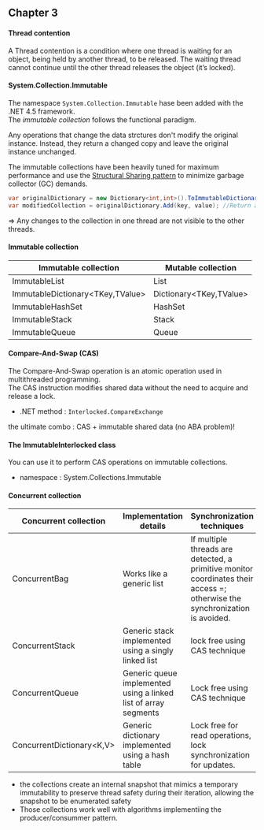 ## Chapter 3

####  Thread contention

A Thread contention is a condition where one thread is waiting for an object, being held by another thread, to be released.  The waiting thread cannot continue until the other thread releases the object (it’s locked).


#### System.Collection.Immutable

The namespace ```System.Collection.Immutable``` hase been added with the .NET 4.5 framework.  
The _immutable collection_ follows the functional paradigm.  

Any operations that change the data strctures don't modify the original instance. Instead, they return a changed copy and leave the original instance unchanged.

 The immutable collections have  been  heavily  tuned  for  maximum  performance  and  use  the  [Structural  Sharing pattern](https://en.wikipedia.org/wiki/Persistent_data_structure) to minimize garbage collector (GC) demands.
 
 ```cs
 var originalDictionary = new Dictionary<int,int>().ToImmutableDictionary();
 var modifiedCollection = originalDictionary.Add(key, value); //Return a new instance of the dictionary
 ```
 
 => Any changes to the collection in one thread are not visible to the other threads.
 
 
 #### Immutable collection
 
 | Immutable collection             | Mutable collection      |
 |----------------------------------|-------------------------|
 | ImmutableList<T>                 | List<t>                 |
 | ImmutableDictionary<TKey,TValue> | Dictionary<TKey,TValue> |
 | ImmutableHashSet<T>              | HashSet<T>              |
 | ImmutableStack<T>                | Stack<T>                | 
 | ImmutableQueue<T>                | Queue<T>                | 
  
  
 ####  Compare-And-Swap (CAS)
 
 The Compare-And-Swap operation is an atomic operation used in multithreaded programming.  
 The CAS instruction modifies shared data without the need to acquire and release a lock.
 
 - .NET method : ```Interlocked.CompareExchange```
 
 the ultimate combo : CAS + immutable shared data (no ABA problem)!
 
 
 #### The ImmutableInterlocked class
 
 You can use it to perform CAS operations on immutable collections.
 
 - namespace : System.Collections.Immutable
 
 #### Concurrent collection
 
 | Concurrent collection | Implementation details | Synchronization techniques |
 |-----------------------|------------------------|----------------------------|
 | ConcurrentBag<T>      | Works like a generic list | If multiple threads are detected, a primitive monitor coordinates their access =; otherwise the synchronization is avoided. |
 | ConcurrentStack<T>    | Generic stack implemented using a singly linked list | lock free using CAS technique |
 | ConcurrentQueue<T>    | Generic queue implemented using a linked list of array segments | Lock free using CAS technique |
 | ConcurrentDictionary<K,V> | Generic dictionary implemented using a hash table | Lock free for read operations, lock synchronization for updates.
 
 - the collections create an internal snapshot that mimics a temporary immutability to preserve thread safety during their iteration, allowing the snapshot to be enumerated safety
 - Those collections work well with algorithms implementiing the producer/consummer pattern.
 
 
 
 
 
